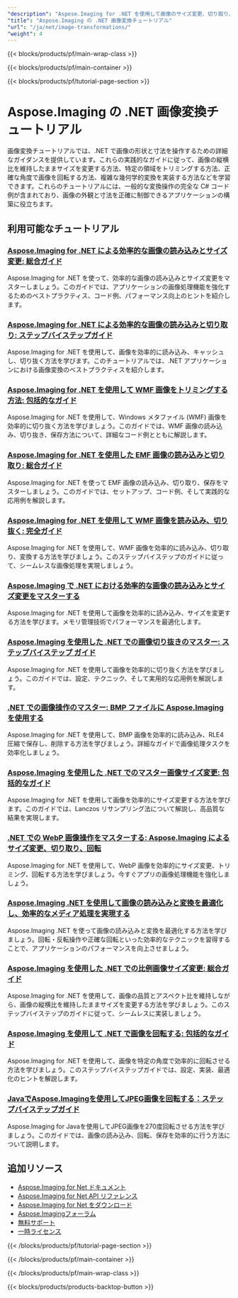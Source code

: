 ```yaml
---
"description": "Aspose.Imaging for .NET を使用して画像のサイズ変更、切り取り、回転、幾何学的変換を行うためのステップバイステップのチュートリアル。"
"title": "Aspose.Imaging の .NET 画像変換チュートリアル"
"url": "/ja/net/image-transformations/"
"weight": 4
---
```


{{< blocks/products/pf/main-wrap-class >}}

{{< blocks/products/pf/main-container >}}

{{< blocks/products/pf/tutorial-page-section >}}
# Aspose.Imaging の .NET 画像変換チュートリアル

画像変換チュートリアルでは、.NET で画像の形状と寸法を操作するための詳細なガイダンスを提供しています。これらの実践的なガイドに従って、画像の縦横比を維持したままサイズを変更する方法、特定の領域をトリミングする方法、正確な角度で画像を回転する方法、複雑な幾何学的変換を実装する方法などを学習できます。これらのチュートリアルには、一般的な変換操作の完全な C# コード例が含まれており、画像の外観と寸法を正確に制御できるアプリケーションの構築に役立ちます。

## 利用可能なチュートリアル

### [Aspose.Imaging for .NET による効率的な画像の読み込みとサイズ変更: 総合ガイド](./efficient-image-loading-resizing-aspose-imaging-net/)
Aspose.Imaging for .NET を使って、効率的な画像の読み込みとサイズ変更をマスターしましょう。このガイドでは、アプリケーションの画像処理機能を強化するためのベストプラクティス、コード例、パフォーマンス向上のヒントを紹介します。

### [Aspose.Imaging for .NET による効率的な画像の読み込みと切り取り: ステップバイステップガイド](./load-crop-images-aspose-imaging-dotnet/)
Aspose.Imaging for .NET を使用して、画像を効率的に読み込み、キャッシュし、切り抜く方法を学びます。このチュートリアルでは、.NET アプリケーションにおける画像変換のベストプラクティスを紹介します。

### [Aspose.Imaging for .NET を使用して WMF 画像をトリミングする方法: 包括的なガイド](./crop-wmf-images-aspose-imaging-net/)
Aspose.Imaging for .NET を使用して、Windows メタファイル (WMF) 画像を効率的に切り抜く方法を学びましょう。このガイドでは、WMF 画像の読み込み、切り抜き、保存方法について、詳細なコード例とともに解説します。

### [Aspose.Imaging for .NET を使用した EMF 画像の読み込みと切り取り: 総合ガイド](./load-crop-emf-images-aspose-imaging-net/)
Aspose.Imaging for .NET を使って EMF 画像の読み込み、切り取り、保存をマスターしましょう。このガイドでは、セットアップ、コード例、そして実践的な応用例を解説します。

### [Aspose.Imaging for .NET を使用して WMF 画像を読み込み、切り抜く: 完全ガイド](./load-crop-wmf-image-aspose-imaging-net/)
Aspose.Imaging for .NET を使用して、WMF 画像を効率的に読み込み、切り取り、変換する方法を学びましょう。このステップバイステップのガイドに従って、シームレスな画像処理を実現しましょう。

### [Aspose.Imaging で .NET における効率的な画像の読み込みとサイズ変更をマスターする](./aspose-imaging-net-image-loading-resizing/)
Aspose.Imaging for .NET を使用して画像を効率的に読み込み、サイズを変更する方法を学びます。メモリ管理技術でパフォーマンスを最適化します。

### [Aspose.Imaging を使用した .NET での画像切り抜きのマスター: ステップバイステップ ガイド](./master-image-cropping-aspose-imaging-dotnet/)
Aspose.Imaging for .NET を使用して画像を効率的に切り抜く方法を学びましょう。このガイドでは、設定、テクニック、そして実用的な応用例を解説します。

### [.NET での画像操作のマスター: BMP ファイルに Aspose.Imaging を使用する](./master-image-manipulation-dotnet-aspose-imaging/)
Aspose.Imaging for .NET を使用して、BMP 画像を効率的に読み込み、RLE4 圧縮で保存し、削除する方法を学びましょう。詳細なガイドで画像処理タスクを効率化しましょう。

### [Aspose.Imaging を使用した .NET でのマスター画像サイズ変更: 包括的なガイド](./master-image-resizing-aspose-imaging-dotnet/)
Aspose.Imaging for .NET を使用して画像を効率的にサイズ変更する方法を学びます。このガイドでは、Lanczos リサンプリング法について解説し、高品質な結果を実現します。

### [.NET での WebP 画像操作をマスターする: Aspose.Imaging によるサイズ変更、切り取り、回転](./master-webp-manipulation-net-resize-crop-rotate-aspose-imaging/)
Aspose.Imaging for .NET を使用して、WebP 画像を効率的にサイズ変更、トリミング、回転する方法を学びましょう。今すぐアプリの画像処理機能を強化しましょう。

### [Aspose.Imaging .NET を使用して画像の読み込みと変換を最適化し、効率的なメディア処理を実現する](./optimizing-image-loading-transformation-aspose-imaging-net/)
Aspose.Imaging .NET を使って画像の読み込みと変換を最適化する方法を学びましょう。回転・反転操作や正確な回転といった効率的なテクニックを習得することで、アプリケーションのパフォーマンスを向上させましょう。

### [Aspose.Imaging を使用した .NET での比例画像サイズ変更: 総合ガイド](./resize-images-proportionally-aspose-imaging-dotnet/)
Aspose.Imaging for .NET を使用して、画像の品質とアスペクト比を維持しながら、画像の縦横比を維持したままサイズを変更する方法を学びましょう。このステップバイステップのガイドに従って、シームレスに実装しましょう。

### [Aspose.Imaging を使用して .NET で画像を回転する: 包括的なガイド](./rotate-images-net-aspose-imaging-guide/)
Aspose.Imaging for .NET を使用して、画像を特定の角度で効率的に回転させる方法を学びましょう。このステップバイステップガイドでは、設定、実装、最適化のヒントを解説します。

### [JavaでAspose.Imagingを使用してJPEG画像を回転する：ステップバイステップガイド](./rotate-jpeg-images-aspose-imaging-java/)
Aspose.Imaging for Javaを使用してJPEG画像を270度回転させる方法を学びましょう。このガイドでは、画像の読み込み、回転、保存を効率的に行う方法について説明します。

## 追加リソース

- [Aspose.Imaging for Net ドキュメント](https://docs.aspose.com/imaging/net/)
- [Aspose.Imaging for Net API リファレンス](https://reference.aspose.com/imaging/net/)
- [Aspose.Imaging for Net をダウンロード](https://releases.aspose.com/imaging/net/)
- [Aspose.Imagingフォーラム](https://forum.aspose.com/c/imaging)
- [無料サポート](https://forum.aspose.com/)
- [一時ライセンス](https://purchase.aspose.com/temporary-license/)

{{< /blocks/products/pf/tutorial-page-section >}}

{{< /blocks/products/pf/main-container >}}

{{< /blocks/products/pf/main-wrap-class >}}

{{< blocks/products/products-backtop-button >}}